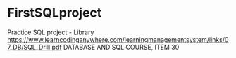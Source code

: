 # FirstSQLproject
Practice SQL project - Library
https://www.learncodinganywhere.com/learningmanagementsystem/links/07_DB/SQL_Drill.pdf
DATABASE AND SQL COURSE, ITEM 30
